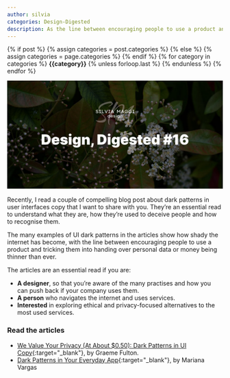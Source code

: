 ```yaml
---
author: silvia
categories: Design-Digested
description: As the line between encouraging people to use a product and tricking them is thinner than ever, I share a compelling article about dark patterns in UI to help you recognise them.
---
```

<div class="post-categories">
  {% if post %}
    {% assign categories = post.categories %}
  {% else %}
    {% assign categories = page.categories %}
  {% endif %}
  {% for category in categories %}
  <strong>{{category}}</strong>
  {% unless forloop.last %}&nbsp;{% endunless %}
  {% endfor %}
</div>

![Design, Digested: dark patterns in user interfaces](/assets/images/design-digested-16.jpg)

Recently, I read a couple of compelling blog post about dark patterns in user interfaces copy that I want to share with you. They’re an essential read to understand what they are, how they’re used to deceive people and how to recognise them.

The many examples of UI dark patterns in the articles show how shady the internet has become, with the line between encouraging people to use a product and tricking them into handing over personal data or money being thinner than ever.

The articles are an essential read if you are:

* **A designer**, so that you’re aware of the many practises and how you can push back if your company uses them.
* **A person** who navigates the internet and uses services.
* **Interested** in exploring ethical and privacy-focused alternatives to the most used services.

### Read the articles

* [We Value Your Privacy (At About $0.50): Dark Patterns in UI Copy](https://prototypr.io/post/we-value-your-privacy-at-about-0-50-dark-patterns-in-ui-copy/){:target="_blank"}, by Graeme Fulton.   
* [Dark Patterns in Your Everyday App](https://uxplanet.org/dark-design-patterns-in-your-everyday-apps-3627e439a8a1){:target="_blank"}, by Mariana Vargas
